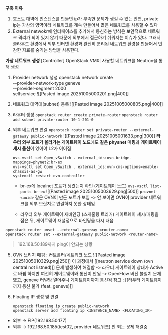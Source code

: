 **구축 이유**
1. 호스트 대역에 인스턴스를 만들면 ip가 부족한 문제가 생길 수 있는 반면, 
   private ip는 가상의 영역이라 네트워크를 계속 만들어서 많은 네트워크를 사용할 수 있다
2. External netwokr에 인터페이스를 추가해서 통신하는 방식은 보안적으로 네트워크 격리가 되어 있지 않기 때문에 외부에서 접근하기 쉬워지는 이슈가 있다. 그래서 클라우드 환경에서 외부 인터넷 환경과 완전히 분리된 네트워크 환경을 만들어서 민감한 자료를 숨기는 방법을 사용한다.

**가상 네트워크 생성**
[Controller] OpenStack VM이 사용할 네트워크를 Neutron을 통해 생성
1. Provider network 생성
   openstack network create \
	  --provider-network-type geneve \
	  --provider-segment 2000 \
	  selfservice
   ![[Pasted image 20251005000201.png|400]]
2. 네트워크 대역대(subnet) 등록
   ![[Pasted image 20251005000805.png|400]]
3. 라우터 생성
   `openstack router create private-router`
   `openstack router add subnet private-router 10-1-201-0`
4. 외부 네트워크 연결
	`openstack router set private-router --external-gateway public-network`
	![[Pasted image 20251005001633.png|300]]
	**라우터 외부 포트가 올라가는 게이트웨이 노드**에도 **같은 physnet 매핑**과 **게이트웨이 섀시 옵션**이 있어야 L2가 이어짐
	```
	ovs-vsctl set Open_vSwitch . external_ids:ovn-bridge-mappings=phynet2:br-ex
	ovs-vsctl set Open_vSwitch . external_ids:ovn-cms-options=enable-chassis-as-gw
	systemctl restart ovn-controller
	```

	- br-ex에 localnet 포트가 생겼는지 확인 (게이트웨이 노드)
	  `ovs-vsctl list-ports br-ex`
	  ![[Pasted image 20251005003629.png|500]]
	  `provnet-<uuid>` 같은 OVN이 만든 포트가 보임
	  -> 안 보이면 OVN이 provider 네트워크를 외부 브릿지로 연결하지 못한 상태임

	- 라우터 외부 게이트웨이 재바인딩 (스케줄링 트리거)
	  게이트웨이 섀시/매핑을 잡은 뒤, 게이트웨이 재설정으로 바인딩을 다시 태움
  ```
  openstack router unset --external-gateway <router-name>
  openstack router set --external-gateway public-network <router-name>
  ```

> 192.168.50.189까지 ping이 안되는 상황
5. OVN 브리지 매핑 : 컨트롤러/네트워크 노드
  ![[Pasted image 20251005010329.png|250]]
	이 과정에서 [[neutron service down (ovn central not listned)]] 문제 발생하여 해결함
	-> 라우터 게이트웨이 상태가 Active로 바뀜
	하지만 여전히 게이트웨이와 통신이 안됨
	-> OpenFlow 버전 불일치 문제였고, geneve 터널망 열어주니 게이트웨이까지 통신됨 
		참고 : [[라우터 게이트웨이까지 통신 불가 (feat. geneve)]]

6. Floating IP 생성 및 연결
	```
	openstack floating ip create public-network
	openstack server add floating ip <INSTANCE_NAME> <FLOATING_IP>
	```


- 외부 → FIP(192.168.50.177)
- 외부 → 192.168.50.185(test02, provider 네트워크)
안 되는 문제 해결중

